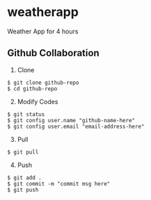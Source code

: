 # weatherapp
Weather App for 4 hours

## Github Collaboration

1. Clone

```
$ git clone github-repo
$ cd github-repo
```

2. Modify Codes

```
$ git status
$ git config user.name "github-name-here"
$ git config user.email "email-address-here"

```

3. Pull

```
$ git pull

```

4. Push

```
$ git add .
$ git commit -m "commit msg here"
$ git push
```
